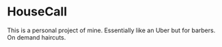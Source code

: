 # HouseCall
This is a personal project of mine. Essentially like an Uber but for barbers. On demand haircuts.
